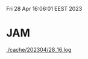 Fri 28 Apr 16:06:01 EEST 2023
# JAM
<a href='./cache/202304/28_16.log'>./cache/202304/28_16.log</a>
